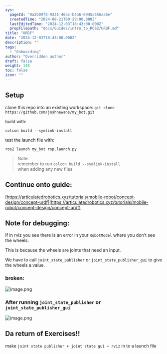 ```yaml
---
sys:
  pageId: "0a2b09f8-9331-46ac-b4b6-0945a556aa5e"
  createdTime: "2024-08-21T00:29:00.000Z"
  lastEditedTime: "2024-12-03T18:43:00.000Z"
  propFilepath: "docs/Guides/intro_to_ROS2/URDF.md"
title: "URDF"
date: "2024-12-03T18:43:00.000Z"
description: ""
tags:
  - "Onboarding"
author: "Overridden author"
draft: false
weight: 148
toc: false
icon: ""
---
```


## Setup

clone this repo into an existing workspace:
`git clone https://github.com/joshnewans/my_bot.git`

build with:

`colcon build --symlink-install`

test the launch file with:

`ros2 launch my_bot rsp.launch.py`

> Note:  
> remember to run `colcon build --symlink-install`  
> when adding any new files

## Continue onto guide:

[https://articulatedrobotics.xyz/tutorials/mobile-robot/concept-design/concept-urdf](https://articulatedrobotics.xyz/tutorials/mobile-robot/concept-design/concept-urdf)

## Note for debugging:

If in rviz you see there is an error in your `RobotModel` where you don’t see the wheels.

This is because the wheels are joints that need an input. 

We have to call `joint_state_publisher` or `joint_state_publisher_gui` to give the wheels a value.

### broken:

![image.png](https://prod-files-secure.s3.us-west-2.amazonaws.com/d518164a-d88e-44d1-a4ee-3adb3bd8bce0/96a1d089-1f17-4dbf-8563-f2aef56a4d37/image.png?X-Amz-Algorithm=AWS4-HMAC-SHA256&X-Amz-Content-Sha256=UNSIGNED-PAYLOAD&X-Amz-Credential=ASIAZI2LB4662NZDMRWH%2F20250505%2Fus-west-2%2Fs3%2Faws4_request&X-Amz-Date=20250505T022820Z&X-Amz-Expires=3600&X-Amz-Security-Token=IQoJb3JpZ2luX2VjEHkaCXVzLXdlc3QtMiJIMEYCIQCLpjHiaaoSSJ%2FjNBol%2BTfbImkPClVgWKFwzei3CI89ZQIhAP78F2Uz6BfzyBfP%2FxLruXBrlDXmT0wN5p5eEa6EkOfAKv8DCCIQABoMNjM3NDIzMTgzODA1IgzOb%2BfGzcgXhs%2FuC3cq3AOPVAZFfENOaxtVIiC7k0YAw57TFrz6bByI5uqeTVj4OI2KnCqTouqgU%2BB9CWMecATvh983A0n3OvGXKtZFbzGnoNNy1ypAPUds0Hn49%2BeIonQ6EzTHdHd%2Blt0Y%2Bhs3msdWc06FwI5NqO3P2yiTrdSFQgspb3FhFC8uFBiGaSmcGSx%2FMmBnvgwYlg9XylNVDjACV4cZfbotub7BNX269QU0l8TjdwcATDPcSrMpDIuA1siKwVJIG3asiG%2FjHDa%2B9j2ZBLLLk9HYGrGAO7i38YB9LKUO9KQoWVq8YhnaNVechbl%2FXxtzIP%2FP0wximNqU15i%2BANckf0XwxV7uoBXwvLj8opqZ0rM0XPwK%2FZDdT%2FIUNAFglsog942vfpD7affozrbiTXux6TLGBOc1K%2BObRjYnhaf6SIYdySQNntb4if4vxr87qDHrHOmZAmFrjge6AbzHmYs3xu6X5ipqPZfRLPO0lgWXAuh8Z9a42NT8dE4zVcuandxg5Z5pivPnxFELifjdFzH4WSF4wtd7H%2BxbBz7kStiaeYjSSg4uJjVRsaDjoakDS9m8EjJi6WYHtb3IiFsLQuu7PQlu886xDVxmKs35ODmExnAIefq8ZUJH2uorN7qAz%2Br7Ja2dOW6ziTDvjeDABjqkAdplqtPviDzW8iWSIj1v96HGgQTTLPtfQj3l2mZexsFZUbKQ4YGjj02CnBPn4aBtotB0EkMtfydJJtI0bNLWYgA%2B0WPfKGQhM89fyokwvweQ8xhZ5AKmWNJ22UaVg8956AkXSFoDu%2F50MymLy4FvhTY%2BLtI5hExnXy3SEq0hy9Kn%2FrS9K8xmHr1KY4Tm3H3uTHCnSQvjX0dNlrH4RXdYX4QAPCc%2F&X-Amz-Signature=a07f390944ae35032a48e0939aac40782c357b4332f2da6ef5da525dff1409e4&X-Amz-SignedHeaders=host&x-id=GetObject)

### After running `joint_state_publisher` or `joint_state_publisher_gui`

![image.png](https://prod-files-secure.s3.us-west-2.amazonaws.com/d518164a-d88e-44d1-a4ee-3adb3bd8bce0/130c99c7-1b0b-4031-9953-844fc3950ff4/image.png?X-Amz-Algorithm=AWS4-HMAC-SHA256&X-Amz-Content-Sha256=UNSIGNED-PAYLOAD&X-Amz-Credential=ASIAZI2LB4662NZDMRWH%2F20250505%2Fus-west-2%2Fs3%2Faws4_request&X-Amz-Date=20250505T022820Z&X-Amz-Expires=3600&X-Amz-Security-Token=IQoJb3JpZ2luX2VjEHkaCXVzLXdlc3QtMiJIMEYCIQCLpjHiaaoSSJ%2FjNBol%2BTfbImkPClVgWKFwzei3CI89ZQIhAP78F2Uz6BfzyBfP%2FxLruXBrlDXmT0wN5p5eEa6EkOfAKv8DCCIQABoMNjM3NDIzMTgzODA1IgzOb%2BfGzcgXhs%2FuC3cq3AOPVAZFfENOaxtVIiC7k0YAw57TFrz6bByI5uqeTVj4OI2KnCqTouqgU%2BB9CWMecATvh983A0n3OvGXKtZFbzGnoNNy1ypAPUds0Hn49%2BeIonQ6EzTHdHd%2Blt0Y%2Bhs3msdWc06FwI5NqO3P2yiTrdSFQgspb3FhFC8uFBiGaSmcGSx%2FMmBnvgwYlg9XylNVDjACV4cZfbotub7BNX269QU0l8TjdwcATDPcSrMpDIuA1siKwVJIG3asiG%2FjHDa%2B9j2ZBLLLk9HYGrGAO7i38YB9LKUO9KQoWVq8YhnaNVechbl%2FXxtzIP%2FP0wximNqU15i%2BANckf0XwxV7uoBXwvLj8opqZ0rM0XPwK%2FZDdT%2FIUNAFglsog942vfpD7affozrbiTXux6TLGBOc1K%2BObRjYnhaf6SIYdySQNntb4if4vxr87qDHrHOmZAmFrjge6AbzHmYs3xu6X5ipqPZfRLPO0lgWXAuh8Z9a42NT8dE4zVcuandxg5Z5pivPnxFELifjdFzH4WSF4wtd7H%2BxbBz7kStiaeYjSSg4uJjVRsaDjoakDS9m8EjJi6WYHtb3IiFsLQuu7PQlu886xDVxmKs35ODmExnAIefq8ZUJH2uorN7qAz%2Br7Ja2dOW6ziTDvjeDABjqkAdplqtPviDzW8iWSIj1v96HGgQTTLPtfQj3l2mZexsFZUbKQ4YGjj02CnBPn4aBtotB0EkMtfydJJtI0bNLWYgA%2B0WPfKGQhM89fyokwvweQ8xhZ5AKmWNJ22UaVg8956AkXSFoDu%2F50MymLy4FvhTY%2BLtI5hExnXy3SEq0hy9Kn%2FrS9K8xmHr1KY4Tm3H3uTHCnSQvjX0dNlrH4RXdYX4QAPCc%2F&X-Amz-Signature=3242010537e4959bc8dc089567add6fd8e6fd2771e57322f09707de601237a80&X-Amz-SignedHeaders=host&x-id=GetObject)

## Da return of Exercises!!

make `joint state publisher + joint state gui + rviz` in to a launch file
